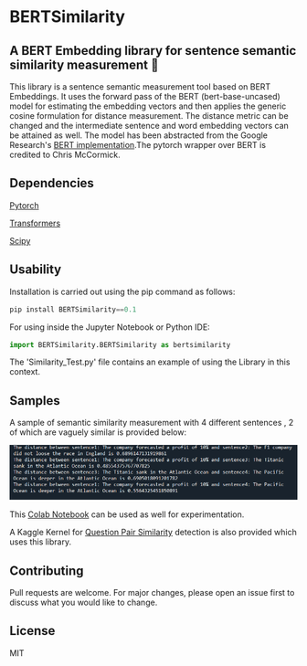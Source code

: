 # BERTSimilarity

## A BERT Embedding library for sentence semantic similarity measurement :robot:

This library is a sentence semantic measurement tool based on BERT Embeddings. It uses the forward pass of the BERT (bert-base-uncased) model for estimating the embedding vectors and then applies the generic cosine formulation for distance measurement. The distance metric can be changed and the intermediate sentence and word embedding vectors can be attained as well. The model has been abstracted from the Google Research's [BERT implementation](https://github.com/google-research/bert/).The pytorch wrapper over BERT is credited to Chris McCormick.


## Dependencies

<a href="https://pytorch.org/">Pytorch</a>


<a href="https://huggingface.co/transformers/">Transformers</a>


<a href="https://www.scipy.org/">Scipy</a>


## Usability

Installation is carried out using the pip command as follows:

```python
pip install BERTSimilarity==0.1
```

For using inside the Jupyter Notebook or Python IDE:

```python
import BERTSimilarity.BERTSimilarity as bertsimilarity
```

The  'Similarity_Test.py' file contains an example of using the Library in this context.

## Samples

A sample of semantic similarity measurement with 4 different sentences , 2 of which are vaguely similar is provided below:

<img src='https://github.com/abhilash1910/BERTSimilarity/blob/master/Sample_Similarity.PNG'>

This [Colab Notebook](https://colab.research.google.com/drive/1OfFYGRdW3I8cMxL6Nj4KZd78PoiR4Lg0?usp=sharing) can be used as well for experimentation. 

A Kaggle Kernel for [Question Pair Similarity](https://www.kaggle.com/abhilash1910/bertsimilarity-library) detection is also provided which uses this library.

## Contributing

Pull requests are welcome. For major changes, please open an issue first to discuss what you would like to change.

## License

MIT
